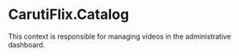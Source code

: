 # CarutiFlix.Catalog

This context is responsible for managing videos in the administrative dashboard.